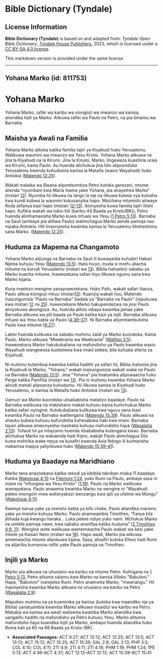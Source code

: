 # Bible Dictionary (Tyndale)

## License Information

**Bible Dictionary (Tyndale)** is based on and adapted from: _Tyndale Open Bible Dictionary_, [Tyndale House Publishers](https://tyndaleopenresources.com/), 2023, which is licensed under a [CC BY-SA 4.0 license](https://creativecommons.org/licenses/by-sa/4.0/legalcode.en).

This markdown version is provided under the same license.



--------------------------------

## Yohana Marko (id: 811753)

Yohana Marko
============

Yohana Marko, rafiki wa karibu wa viongozi wa mwanzo wa kanisa, aliandika Injili ya Marko. Alikuwa rafiki wa Paulo na Petro, na pia binamu wa Barnaba.

Maisha ya Awali na Familia
--------------------------

Yohana Marko alitoka katika familia tajiri ya Kiyahudi huko Yerusalemu. Walikuwa waumini wa mwanzo wa Yesu Kristo. Yohana Marko alikuwa na jina la Kiyahudi na la Kirumi. Jina la Kirumi, Marko, lingeweza kuashiria uraia wa Kirumi, kama Paulo. Au huenda alichukua jina hilo alipoondoka Yerusalemu kwenda kuhudumia kanisa la Mataifa (wasio Wayahudi) huko Antiokia ([Matendo 12:25](https://ref.ly/Acts12:25)).

Wakati malaika wa Bwana alipomkomboa Petro kutoka gerezani, mtume alienda “nyumbani kwa Maria mama yake Yohana, pia anayeitwa Marko” (mstari [12](https://ref.ly/Acts12:12)). Nyumba hii ilikuwa na lango la nje na ilikuwa kubwa vya kutosha kwa kundi kubwa la waumini kukusanyika hapo. Msichana mtumishi aitwaye Roda alifanya kazi hapo (mistari [12–13](https://ref.ly/Acts12:12-Acts12:13)), ikionyesha kuwa familia tajiri iliishi hapo. Kufikia wakati wa tukio hili (karibu 44 Baada ya Kristo(BK)), Petro huenda alimhamasisha Marko kuwa mfuasi wa Yesu ([1 Petro 5:13](https://ref.ly/1Pet5:13)). Barnaba na Sauli (ambaye pia aliitwa Paulo) walimchagua Marko aende pamoja nao mpaka Antiokia. Hili linaonyesha kwamba kanisa la Yerusalemu lilimheshimu sana Marko. ([Matendo 12:25](https://ref.ly/Acts12:25)).

Huduma za Mapema na Changamoto
------------------------------

Yohana Marko alijiunga na Barnaba na Sauli ili kuwasaidia kuhubiri Habari Njema kuhusu Yesu ([Matendo 13:5](https://ref.ly/Acts13:5)). Hata hivyo, muda si mrefu aliacha mitume na kurudi Yerusalemu (mstari wa [13](https://ref.ly/Acts13:13)). Biblia haituelezi sababu ya Marko kuacha mitume. Inawezekana safari hiyo ilikuwa ngumu sana kwa Marko kijana.

Kuna maelezo mengine yanayowezekana. Huko Pafo, wakati safari ilianza, Paulo alikua kiongozi mkuu (mstari[13](https://ref.ly/Acts13:13)). Kuanzia wakati huu, Matendo inazungumzia "Paulo na Barnaba" badala ya "Barnaba na Paulo" (isipokuwa kwa mistari [12](https://ref.ly/Acts15:12,Acts15:25) na [25](https://ref.ly/Acts15:12,Acts15:25)). Inawezekana Marko hakupendezwa na jinsi Paulo alivyokuwa akiongoza. Au, huenda alihisi vibaya kwamba jamaa yake Barnaba alikuwa wa pili baada ya Paulo katika kazi ya injili. Barnaba alikuwa mfuasi wa Yesu kabla ya Paulo ([4:36–37](https://ref.ly/Acts4:36-Acts4:37)). Ni Barnaba aliyemtambulisha Paulo kwa mitume ([9:27](https://ref.ly/Acts9:27)).

Lakini huenda kulikuwa na sababu muhimu zaidi ya Marko kuondoka. Kama Paulo, Marko alikuwa “Mwebrania wa Waebrania” ([Wafilipi 3:5](https://ref.ly/Phil3:5)). Inawezekana Marko hakukubaliana na mafundisho ya Paulo kwamba wasio Wayahudi wangeweza kuokolewa kwa imani pekee, bila kufuata sheria za Kiyahudi.

Ni muhimu kutambua kwamba katika hadithi ya safari hii, Biblia inatumia jina la Kiyahudi la Marko, "Yohana," wakati inazungumzia wakati wake na Paulo na Barnaba ([Matendo 13:5](https://ref.ly/Acts13:5)). Jina "Yohana" pia linatumika alipowaacha huko Perge katika Pamfilia (mstari wa [13](https://ref.ly/Acts13:13)). Pia ni muhimu kwamba Yohana Marko alirudi mahali alipoanza kuhudumu. Hii ilikuwa kanisa la Kiyahudi huko Yerusalemu, si kanisa la Mataifa huko Antiokia (mstari wa [13](https://ref.ly/Acts13:13)).

Uamuzi wa Marko kuondoka ulisababisha matatizo baadaye. Paulo na Barnaba walikuwa na mabishano makali kuhusu kama kumchukua Marko katika safari nyingine. Kutokubaliana kulikuwa kwa nguvu sana kiasi kwamba Paulo na Barnaba walitengana ([Matendo 15:39](https://ref.ly/Acts15:39)). Paulo alikuwa na shauku kubwa kuhusu kufundisha kuhesabiwa haki kwa imani. Barnaba tayari alikuwa ameonyesha mashaka kuhusu mafundisho haya ([Wagalatia 2:13](https://ref.ly/Gal2:13)). Tofauti hii ya mitazamo huenda ilisababisha kutengana kwao. Barnaba alichukua Marko na wakaenda hadi Kipro, wakati Paulo alimchagua Sila kuwa mshirika wake mpya na kusafiri kwenda Asia Ndogo ili kuimarisha makanisa mapya yaliyokuwa huko ([Matendo 15:39–41](https://ref.ly/Acts15:39-Acts15:41)).

Huduma ya Baadaye na Maridhiano
-------------------------------

Marko tena anaonekana katika rekodi ya kibiblia takriban miaka 11 baadaye. Katika [Wakolosai 4:10](https://ref.ly/Col4:10) na [Filemoni 1:24](https://ref.ly/Phlm1:24), yuko Rumi na Paulo, ambaye sasa ni mzee na “mfungwa wa Yesu Kristo” ([1:19](https://ref.ly/Phlm1:19)). Paulo na Marko walikuwa wamepatana. Paulo anasema kwamba Marko na wengine ni “Wayahudi pekee miongoni mwa wafanyakazi wenzangu kwa ajili ya ufalme wa Mungu” ([Wakolosai 4:11](https://ref.ly/Col4:11)).

Kwenye barua yake ya mwisho kabla ya kifo chake, Paulo aliandika maneno yake ya mwisho kuhusu Marko. Paulo anamwambia Timotheo, “Fanya kila jitihada kuja kwangu haraka… Luka pekee ndiye yuko nami. Mchukue Marko na umlete pamoja nawe, kwa sababu ananifaa katika huduma” ([2 Timotheo 4:9, 11](https://ref.ly/2Tim4:9,2Tim4:11)). Wengine wote walikuwa wamemwacha Paulo wakati wa kesi yake mbele ya Kaisari Nero (mstari wa [16](https://ref.ly/2Tim4:16)). Hapo awali, Marko pia alikuwa amemwacha mtume alipokuwa kijana. Sasa, alisafiri kutoka Efeso hadi Rumi na alijaribu kumwona rafiki yake Paulo pamoja na Timotheo.

Injili ya Marko
---------------

Marko pia alikuwa na uhusiano wa karibu na mtume Petro. Kulingana na [1 Petro 5:13](https://ref.ly/1Pet5:13), Petro alituma salamu kwa Marko na kanisa lililoko "Babuloni." Hapa, "Babuloni" inarejelea Rumi. Petro anamwita Marko, "mwanangu." Hii inaonyesha kwamba Marko alikuwa na uhusiano wa karibu na Petro ([Wagalatia 2:9](https://ref.ly/Gal2:9)).

Mapokeo muhimu na ya kuaminika ya kanisa (kutoka kwa maandiko nje ya Biblia) yanatuambia kwamba Marko alikuwa msaidizi wa karibu wa Petro. Mababa wa kanisa wa awali walisema kwamba Marko aliandika kwa uangalifu hadithi na mafundisho ya Petro kuhusu Yesu. Marko alitumia mafundisho haya kuandika Injili ya Marko, ambayo huenda aliandika huko Roma kati ya 60 na 68 Baada ya Kristo (BK).

* **Associated Passages:** ACT 9:27; ACT 12:12; ACT 12:25; ACT 13:5; ACT 13:13; ACT 15:12; ACT 15:25; ACT 15:39; GAL 2:9; GAL 2:13; PHP 3:5; COL 4:10; COL 4:11; 2TI 4:9; 2TI 4:11; 2TI 4:16; PHM 1:19; PHM 1:24; 1PE 5:13; ACT 4:36–ACT 4:37; ACT 12:12–ACT 12:13; ACT 15:39–ACT 15:41

